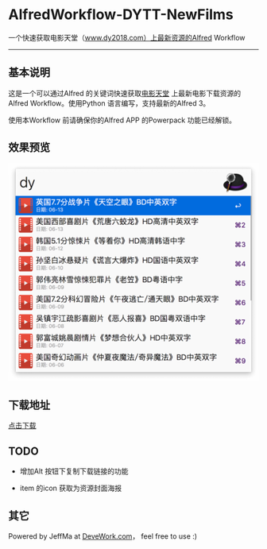 # AlfredWorkflow-DYTT-NewFilms

 一个快速获取电影天堂（www.dy2018.com）上最新资源的Alfred Workflow
 
 ****
 
## 基本说明

这是一个可以通过Alfred 的关键词快速获取[电影天堂](www.dy2018.com) 上最新电影下载资源的Alfred Workflow。使用Python 语言编写，支持最新的Alfred 3。

使用本Workflow 前请确保你的Alfred APP 的Powerpack 功能已经解锁。

## 效果预览

![效果截图](screenshot.png) 

## 下载地址
 
[点击下载](https://github.com/Jeff2Ma/AlfredWorkflow-DYTT-NewFilms/blob/master/DYTT-NewFilms.alfredworkflow?raw=true)

## TODO

- 增加Alt 按钮下复制下载链接的功能

- item 的icon 获取为资源封面海报

## 其它

Powered by JeffMa at [DeveWork.com](http://devework.com/)， feel free to use :)

